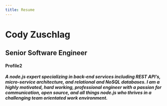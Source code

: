 ```yaml
---
title: Resume
---
```

<div class="well">
  <h1>Cody Zuschlag</h1>
  <h2>Senior Software Engineer</h2>
</div>

<h4>Profile2</h4>
<p><strong><em>A node.js expert specializing in back-end services including REST API’s, micro-service architecture, and
relational and NoSQL databases. I am a highly motivated, hard working, professional engineer with a passion
for communication, open source, and all things node.js who thrives in a challenging team orientated work
environment.</em><strong></p>
